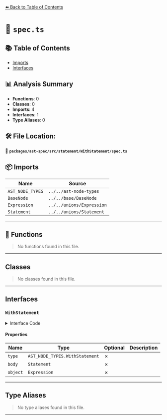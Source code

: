 [⬅️ Back to Table of Contents](../../../../../index.md)

# 📄 `spec.ts`

## 📚 Table of Contents

- [Imports](#imports)
- [Interfaces](#interfaces)

## 📊 Analysis Summary

- **Functions**: 0
- **Classes**: 0
- **Imports**: 4
- **Interfaces**: 1
- **Type Aliases**: 0

## 🛠️ File Location:
📂 **`packages/ast-spec/src/statement/WithStatement/spec.ts`**

## 📦 Imports

| Name | Source |
|------|--------|
| `AST_NODE_TYPES` | `../../ast-node-types` |
| `BaseNode` | `../../base/BaseNode` |
| `Expression` | `../../unions/Expression` |
| `Statement` | `../../unions/Statement` |


---

## 🔧 Functions

> No functions found in this file.


---

## Classes

> No classes found in this file.


---

## Interfaces

### `WithStatement`

<details><summary>Interface Code</summary>

```ts
export interface WithStatement extends BaseNode {
  type: AST_NODE_TYPES.WithStatement;
  body: Statement;
  object: Expression;
}
```
</details>

#### Properties

| Name | Type | Optional | Description |
|------|------|----------|-------------|
| `type` | `AST_NODE_TYPES.WithStatement` | ✗ |  |
| `body` | `Statement` | ✗ |  |
| `object` | `Expression` | ✗ |  |


---

## Type Aliases

> No type aliases found in this file.


---